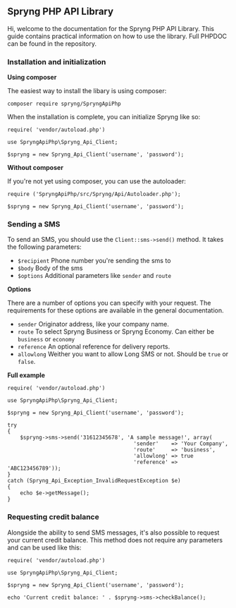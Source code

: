 ## Spryng PHP API Library

Hi, welcome to the documentation for the Spryng PHP API Library. This guide contains practical information on how to use the library. Full PHPDOC can be found in the repository.

### Installation and initialization

__Using composer__

The easiest way to install the libary is using composer:

```
composer require spryng/SpryngApiPhp
```

When the installation is complete, you can initialize Spryng like so:

```
require( 'vendor/autoload.php')

use SpryngApiPhp\Spryng_Api_Client;

$spryng = new Spryng_Api_Client('username', 'password');
```

__Without composer__

If you're not yet using composer, you can use the autoloader:

```
require ('SpryngApiPhp/src/Spryng/Api/Autoloader.php');

$spryng = new Spryng_Api_Client('username', 'password');
```

### Sending a SMS

To send an SMS, you should use the `Client::sms->send()` method. It takes the following parameters:

* `$recipient` Phone number you're sending the sms to
* `$body` Body of the sms
* `$options` Additional parameters like `sender` and `route`

__Options__

There are a number of options you can specify with your request. The requirements for these options are available in the general documentation.

* `sender` Originator address, like your company name.
* `route` To select Spryng Business or Spryng Economy. Can either be `business` or `economy`
* `reference` An optional reference for delivery reports.
* `allowlong` Weither you want to allow Long SMS or not. Should be `true` or `false`.

__Full example__

```
require( 'vendor/autoload.php')

use SpryngApiPhp\Spryng_Api_Client;

$spryng = new Spryng_Api_Client('username', 'password');

try 
{
	$spryng->sms->send('31612345678', 'A sample message!', array(
										'sender'    => 'Your Company',
										'route'     => 'business',
										'allowlong' => true
										'reference' => 'ABC123456789'));
}
catch (Spryng_Api_Exception_InvalidRequestException $e)
{
	echo $e->getMessage();
}
```

### Requesting credit balance

Alongside the ability to send SMS messages, it's also possible to request your current credit balance. This method does not require any parameters and can be used like this:

```
require( 'vendor/autoload.php')

use SpryngApiPhp\Spryng_Api_Client;

$spryng = new Spryng_Api_Client('username', 'password');

echo 'Current credit balance: ' . $spryng->sms->checkBalance();
```
